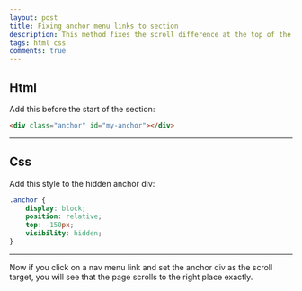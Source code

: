 ```yaml
---
layout: post
title: Fixing anchor menu links to section
description: This method fixes the scroll difference at the top of the section when using a sticky navbar.
tags: html css
comments: true
---
```


## Html

Add this before the start of the section:

```html
<div class="anchor" id="my-anchor"></div>
```

---

## Css

Add this style to the hidden anchor div:

```css
.anchor {
    display: block;
    position: relative;
    top: -150px;
    visibility: hidden;
}
```

---

Now if you click on a nav menu link and set the anchor div as the scroll target, you will see that the page scrolls to the right place exactly.
